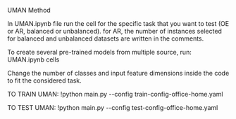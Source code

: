 UMAN Method

In UMAN.ipynb file run the cell for the specific task that you want to test (OE or AR, balanced or unbalanced). for AR, the number of instances selected for balanced and unbalanced datasets are written in the comments.

To create several pre-trained models from multiple source, run: UMAN.ipynb cells

Change the number of classes and input feature dimensions inside the code to fit the considered task.

TO TRAIN UMAN: !python main.py --config train-config-office-home.yaml

TO TEST UMAN: !python main.py --config test-config-office-home.yaml
